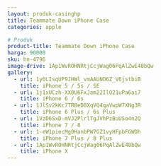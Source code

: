 ```yaml
---
layout: produk-casinghp
title: Teammate Down iPhone Case
categories: apple

# Produk
product-title: Teammate Down iPhone Case
harga: 90000
sku: hn-4796
image-drive: 1Ap1WvROHNRtjCcjWag06PqAlZwE48bQw
gallery:
  - url: 1y0LIsqUP9JHWl_vmAAUNO6Z_V6jstbiB
    title: iPhone 5 / 5s / SE
  - url: 1j1xUCzh-XX0U6FxJam22IlO21uPa6ai7
    title: iPhone 6 / 6s
  - url: 1JlSv2kKc7TRBeD8XqVQ4qaVwpW7XNg3R
    title: iPhone 6 Plus / 6s Plus
  - url: 1VzD6SxD-mVJ2PlrlTgJVhPzBuUSo4n2Q
    title: iPhone 7 / 8
  - url: 1-eW1piecMg0HanbPW7GZ1vyHFpbFGWDh
    title: iPhone 7 Plus / 8 Plus
  - url: 1Ap1WvROHNRtjCcjWag06PqAlZwE48bQw
    title: iPhone X
---
```

